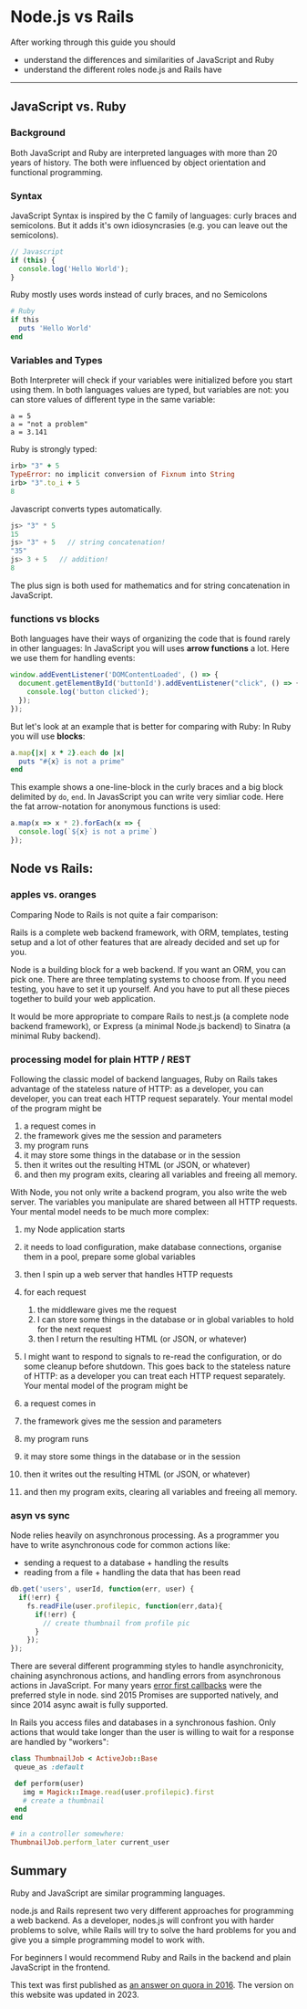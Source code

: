 Node.js vs Rails
=========================

After working through this guide you should

* understand the differences and similarities of JavaScript and Ruby
* understand the different roles node.js and Rails have

-------------------------------------------------------------

JavaScript vs. Ruby
-------------

### Background

Both JavaScript and Ruby are interpreted languages with more than
20 years of history. The both were influenced by object orientation
and functional programming.


### Syntax

JavaScript Syntax is inspired by the C family of languages:
curly braces and semicolons. But it adds it's own idiosyncrasies
(e.g. you can leave out the semicolons).


```js
// Javascript
if (this) {
  console.log('Hello World');
}
```

Ruby mostly uses words instead of curly braces, and no Semicolons

```ruby
# Ruby
if this
  puts 'Hello World'
end
```

### Variables and Types

Both Interpreter will check if your variables were initialized before
you start using them. In both languages values are typed,
but variables are not: you can store values of different type in the same variable:

```
a = 5
a = "not a problem"
a = 3.141
```

Ruby is strongly typed:

```ruby
irb> "3" + 5
TypeError: no implicit conversion of Fixnum into String
irb> "3".to_i + 5
8
```

Javascript converts types automatically.

```js
js> "3" * 5
15
js> "3" + 5   // string concatenation!
"35"
js> 3 + 5   // addition!
8
```


The plus sign is both used for mathematics and for string concatenation in JavaScript.


### functions vs blocks

Both languages have their ways of organizing the code that is found rarely in other languages:
In JavaScript you will uses **arrow functions**  a lot.
Here we use them for handling events:

```js
window.addEventListener('DOMContentLoaded', () => {
  document.getElementById('buttonId').addEventListener("click", () => {
    console.log('button clicked');
  });
});
```

But let's look at an example that is better for comparing with Ruby:
In Ruby you will use **blocks**:


```ruby
a.map{|x| x * 2}.each do |x|
  puts "#{x} is not a prime"
end
```

This example shows a one-line-block in the curly braces and a big block
delimited by `do`, `end`. In JavasScript you can write very simliar code.
Here the fat arrow-notation for anonymous functions is used:

```js
a.map(x => x * 2).forEach(x => {
  console.log(`${x} is not a prime`)
});
```


Node vs Rails:
-----------------------

### apples vs. oranges

Comparing Node to Rails is not quite a fair comparison:

Rails is a complete web backend framework, with ORM, templates,
testing setup and a lot of other features that are already decided and set up for you.

Node is a building block for a web backend. If you want an ORM, you can pick one.
There are three templating systems to choose from. If you need testing, you have to set it up yourself.
And you have to put all these pieces together to build your web application.

It would be more appropriate to compare Rails to nest.js (a complete node
backend framework), or Express (a minimal Node.js backend) to Sinatra
(a minimal Ruby backend).


### processing model for plain HTTP / REST

Following the classic model of backend languages, Ruby on Rails
takes advantage of the stateless nature of HTTP: as a developer, you can
developer, you can treat each HTTP request separately.
Your mental model of the program might be

1. a request comes in
2. the framework gives me the session and parameters
3. my program runs
4. it may store some things in the database or in the session
5. then it writes out the resulting HTML (or JSON, or whatever)
6. and then my program exits, clearing all variables and freeing all memory.

With Node, you not only write a backend program, you also write the
web server. The variables you manipulate are shared between all HTTP
requests. Your mental model needs to be much more complex:

1. my Node application starts
2. it needs to load configuration, make database connections, organise them in a pool, prepare some global variables
3. then I spin up a web server that handles HTTP requests
4. for each request
    1. the middleware gives me the request
    2. I can store some things in the database or in global variables to hold for the next request
    3. then I return the resulting HTML (or JSON, or whatever)
5. I might want to respond to signals to re-read the configuration, or do some cleanup before shutdown.
This goes back to the stateless nature of HTTP: as a developer
you can treat each HTTP request separately.
Your mental model of the program might be

1. a request comes in
2. the framework gives me the session and parameters
3. my program runs
4. it may store some things in the database or in the session
5. then it writes out the resulting HTML (or JSON, or whatever)
6. and then my program exits, clearing all variables and freeing all memory.


### asyn vs sync

Node relies heavily on asynchronous processing. As a programmer
you have to write asynchronous code for common actions like:

* sending a request to a database + handling the results
* reading from a file + handling the data that has been read

```js
db.get('users', userId, function(err, user) {
  if(!err) {
    fs.readFile(user.profilepic, function(err,data){
      if(!err) {
        // create thumbnail from profile pic
      }
    });
});
```

There are several different programming styles to handle asynchronicity,
chaining asynchronous actions, and handling errors from asynchronous
actions in JavaScript. For many years
[error first callbacks](https://fredkschott.com/post/2014/03/understanding-error-first-callbacks-in-node-js/)
were the preferred style in node. sind 2015  Promises are supported natively, and since
2014 async await is fully supported.



In Rails you access files and databases in a synchronous fashion.
Only actions that would take longer than the user
is willing to wait for a response are handled by "workers":

```ruby
class ThumbnailJob < ActiveJob::Base
 queue_as :default

 def perform(user)
   img = Magick::Image.read(user.profilepic).first
   # create a thumbnail
 end
end

# in a controller somewhere:
ThumbnailJob.perform_later current_user
```


Summary
---------

Ruby and JavaScript are similar programming languages.

node.js and Rails represent two very different approaches for programming a web backend.
As a developer, nodes.js will confront you with harder problems to solve,
while Rails will try to solve the hard problems for you
and give you a simple programming model to work with.

For beginners I would recommend Ruby and Rails in the backend and
plain JavaScript  in the frontend.

This text was first published as [an answer on quora in 2016](https://www.quora.com/Is-Ruby-on-Rails-easier-to-learn-than-Node).
The version on this website was
 updated in 2023.
